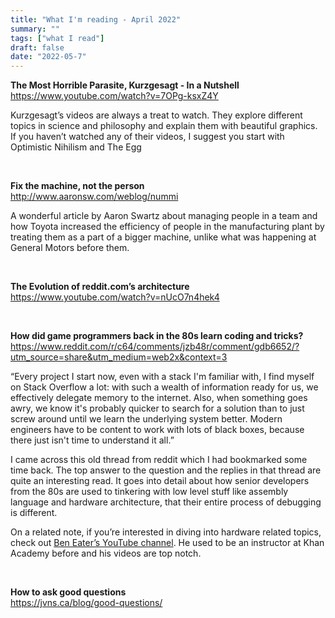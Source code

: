 ```yaml
---
title: "What I'm reading - April 2022"
summary: ""
tags: ["what I read"]
draft: false 
date: "2022-05-7"
---
```


**The Most Horrible Parasite, Kurzgesagt - In a Nutshell**<br/>
https://www.youtube.com/watch?v=7OPg-ksxZ4Y

Kurzgesagt’s videos are always a treat to watch. They explore different topics in science and philosophy and explain them with beautiful graphics. If you haven’t watched any of their videos, I suggest you start with Optimistic Nihilism and The Egg

<br/>

**Fix the machine, not the person**<br/>
http://www.aaronsw.com/weblog/nummi

A wonderful article by Aaron Swartz about managing people in a team and how Toyota increased the efficiency of people in the manufacturing plant by treating them as a part of a bigger machine, unlike what was happening at General Motors before them.

<br/>

**The Evolution of reddit.com’s architecture**<br/>
https://www.youtube.com/watch?v=nUcO7n4hek4


<br/>

**How did game programmers back in the 80s learn coding and tricks?**<br/>
https://www.reddit.com/r/c64/comments/jzb48r/comment/gdb6652/?utm_source=share&utm_medium=web2x&context=3

“Every project I start now, even with a stack I'm familiar with, I find myself on Stack Overflow a lot: with such a wealth of information ready for us, we effectively delegate memory to the internet. Also, when something goes awry, we know it's probably quicker to search for a solution than to just screw around until we learn the underlying system better. Modern engineers have to be content to work with lots of black boxes, because there just isn't time to understand it all.”

I came across this old thread from reddit which I had bookmarked some time back. The top answer to the question and the replies in that thread are quite an interesting read. It goes into detail about how senior developers from the 80s are used to tinkering with low level stuff like assembly language and hardware architecture, that their entire process of debugging is different.

On a related note, if you’re interested in diving into hardware related topics, check out [Ben Eater’s YouTube channel](https://www.youtube.com/c/beneater). He used to be an instructor at Khan Academy before and his videos are top notch.

<br/>

**How to ask good questions**<br/>
https://jvns.ca/blog/good-questions/

<br/>